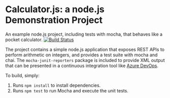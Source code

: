 Calculator.js: a node.js Demonstration Project
==============================================
An example node.js project, including tests with mocha, that behaves like
a pocket calculator.
[![Build Status](https://dev.azure.com/Sathiiz/Integrating%20External%20Source%20Control%20with%20Azure%20Pipelines/_apis/build/status/Sathiiz.calculator?branchName=master)](https://dev.azure.com/Sathiiz/Integrating%20External%20Source%20Control%20with%20Azure%20Pipelines/_build/latest?definitionId=19&branchName=master)

The project contains a simple node.js application that exposes REST APIs
to perform arithmetic on integers, and provides a test suite with mocha
and chai.  The `mocha-junit-reporters` package is included to provide XML
output that can be presented in a continuous integration tool like
[Azure DevOps](https://azure.com/devops).

To build, simply:

1. Runs `npm install` to install dependencies.
2. Runs `npm test` to run Mocha and execute the unit tests.

